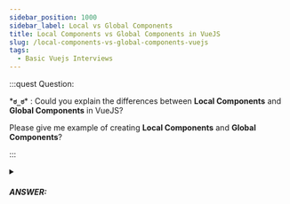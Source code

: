 ```yaml
---
sidebar_position: 1000
sidebar_label: Local vs Global Components
title: Local Components vs Global Components in VueJS
slug: /local-components-vs-global-components-vuejs
tags:
  - Basic Vuejs Interviews
---
```


:::quest Question:

\***`ಠ_ಠ`**\* : 
Could you explain the differences between **Local Components** and **Global Components** in VueJS?

Please give me example of creating **Local Components** and **Global Components**?

:::

<details>
  <summary><h5>ANSWER:</h5></summary>

  \***`◔̯◔`**\* :
  - A global is a component that is ***registered globally by app instance*** and can be accessed every where in app instance.
  - Alocal component is a component that is not registered globally but ***locally in a module (a seperate file)***, and can therefore only be used on components where it is registered.

#### Global Registration Example
```js
const app = Vue.createApp({})
app.component('component-a', {
  /* ... */
})
app.component('component-b', {
  /* ... */
})
app.mount('#app')
```

```html
<div id="app">
  <component-a></component-a>
  <component-b></component-b>
</div>
```

#### Local Registration Example

```js title="RootComponent.vue"
import ComponentA from './ComponentA'
import ComponentC from './ComponentC'

export default {
  components: {
    ComponentA,
    ComponentC
  }
  // ...
}
```

```js title="app.vue"
import RootComponent from './RootComponent.vue'
const app = Vue.createApp(RootComponent)
```

</details>
